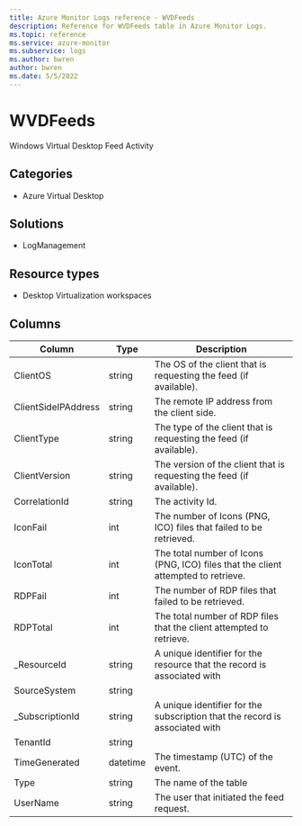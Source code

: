 ```yaml
---
title: Azure Monitor Logs reference - WVDFeeds
description: Reference for WVDFeeds table in Azure Monitor Logs.
ms.topic: reference
ms.service: azure-monitor
ms.subservice: logs
ms.author: bwren
author: bwren
ms.date: 5/5/2022
---
```


# WVDFeeds

 Windows Virtual Desktop Feed Activity

## Categories

- Azure Virtual Desktop
## Solutions

- LogManagement
## Resource types

- Desktop Virtualization workspaces




## Columns

| Column | Type | Description |
| --- | --- | --- |
| ClientOS | string | The OS of the client that is requesting the feed (if available). |
| ClientSideIPAddress | string | The remote IP address from the client side. |
| ClientType | string | The type of the client that is requesting the feed (if available). |
| ClientVersion | string | The version of the client that is requesting the feed (if available). |
| CorrelationId | string | The activity Id. |
| IconFail | int | The number of Icons (PNG, ICO) files that failed to be retrieved. |
| IconTotal | int | The total number of Icons (PNG, ICO) files that the client attempted to retrieve. |
| RDPFail | int | The number of RDP files that failed to be retrieved. |
| RDPTotal | int | The total number of RDP files that the client attempted to retrieve. |
| _ResourceId | string | A unique identifier for the resource that the record is associated with |
| SourceSystem | string |  |
| _SubscriptionId | string | A unique identifier for the subscription that the record is associated with |
| TenantId | string |  |
| TimeGenerated | datetime | The timestamp (UTC) of the event. |
| Type | string | The name of the table |
| UserName | string | The user that initiated the feed request. |
